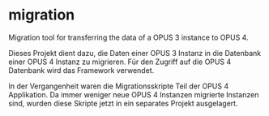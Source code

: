 # migration

Migration tool for transferring the data of a OPUS 3 instance to OPUS 4.

Dieses Projekt dient dazu, die Daten einer OPUS 3 Instanz in die Datenbank einer OPUS 4 Instanz zu migrieren.
Für den Zugriff auf die OPUS 4 Datenbank wird das Framework verwendet.

In der Vergangenheit waren die Migrationsskripte Teil der OPUS 4 Applikation. Da immer weniger neue OPUS 4 Instanzen
migrierte Instanzen sind, wurden diese Skripte jetzt in ein separates Projekt ausgelagert.
